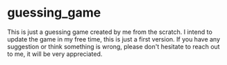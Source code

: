 # guessing_game

This is just a guessing game created by me from the scratch. I intend to update the game in my free time, this is just a first version. If you have any suggestion or think something is wrong, please don't hesitate to reach out to me, it will be very appreciated.
